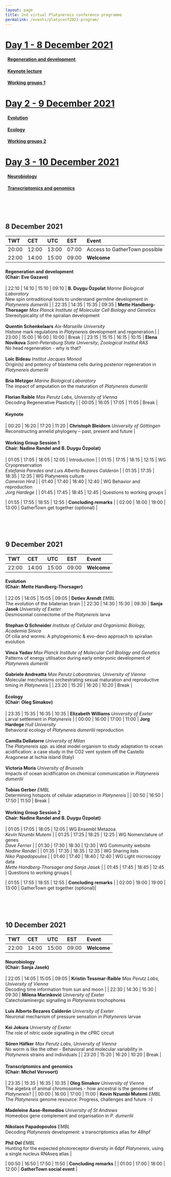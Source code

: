 ```yaml
---
layout: page
title: 2nd virtual Platynereis conference programme
permalink: /events/platyconf2021-program/
---
```


# [Day 1 - 8 December 2021](#2021-12-08)
#### &nbsp;&nbsp;[Regeneration and development](#Development)
#### &nbsp;&nbsp;[Keynote lecture](#Keynote)
#### &nbsp;&nbsp;[Working groups 1](#WGs1)
# [Day 2 - 9 December 2021](#2021-12-09)
#### &nbsp;&nbsp;[Evolution](#Evolution)
#### &nbsp;&nbsp;[Ecology](#Ecology)
#### &nbsp;&nbsp;[Working groups 2](#WGs2)
# [Day 3 - 10 December 2021](#2021-12-10)
#### &nbsp;&nbsp;[Neurobiology](#Neurobiology)
#### &nbsp;&nbsp;[Transcriptomics and genomics](#Transcriptomics)

<br>
<br>
<br>

## <a name="2021-12-08"></a>8 December 2021

| TWT | CET | UTC | EST | Event |
| :--- | :--- | :--- | :--- | :----- |
| 20:00 | 12:00 | 13:00 | 07:00  | Access to GatherTown possible |
| 22:00 | 14:00 | 15:00 | 09:00  | **Welcome** |


#### <a name="Development"></a>**Regeneration and development**<br>(Chair: Eve Gazave)

| 22:10 | 14:10 | 15:10 | 09:10  | **B. Duygu Özpolat** _Marine Biological Laboratory_<br>New spin ontraditional tools to understand germline development in _Platynereis dumerilii_  |
| 22:35 | 14:35 | 15:35 | 09:35  | **Mette Handberg-Thorsager** _Max Planck Institute of Molecular Cell Biology and Genetics_<br>Stereotypicality of the spiralian development<br><br>**Quentin Schenkelaars** _Aix-Marseille University_<br>Histone mark regulations in _Platynereis_ development and regeneration |
| 23:00 | 15:00 | 16:00 | 10:00  | Break |
| 23:15 | 15:15 | 16:15 | 10:15  | **Elena Novikova** _Saint-Petersburg State University; Zoological Institut RAS_<br>No head regeneration - why is that?<br><br>**Loïc Bideau** _Institut Jacques Monod_<br>Origin(s) and potency of blastema cells during posterior regeneration in _Platynereis dumerilii_<br><br>**Bria Metzger** _Marine Biological Laboratory_<br>The impact of amputation on the maturation of _Platynereis dumerilii_<br><br>**Florian Raible** _Max Perutz Labs, University of Vienna_<br>Decoding Regenerative Plasticity |
| 00:05 | 16:05 | 17:05 | 11:05  | Break |

#### <a name="Keynote"></a>**Keynote**

| 00:20 | 16:20 | 17:20 | 11:20  | **Christoph Bleidorn** _University of Göttingen_<br>Reconstructing annelid phylogeny – past, present and future |

#### <a name="WGs1"></a>**Working Group Session 1**<br>Chair: Nadine Randel and B. Duygu Özpolat)

| 01:05 | 17:05 | 18:05 | 12:05  | Introduction |
| 01:15 | 17:15 | 18:15 | 12:15  | WG Cryopreservation<br>_Estefania Paredes and Luis Alberto Bezares Calderón_ |
| 01:35 | 17:35 | 18:35 | 12:35  | WG Platynereis culture<br>_Cameron Hird_ |
| 01:40 | 17:40 | 18:40 | 12:40  | WG Behavior and reproduction<br>_Jorg Hardege_ |
| 01:45 | 17:45 | 18:45 | 12:45  | Questions to working groups |

| 01:55 | 17:55 | 18:55 | 12:55  | **Concluding remarks** |
| 02:00 | 18:00 | 19:00 | 13:00  | GatherTown get together (optional) |

<br>
<br>
<br>

## <a name="2021-12-09"></a>9 December 2021

| TWT | CET | UTC | EST | Event |
| :--- | :--- | :--- | :--- | :----- |
| 22:00 | 14:00 | 15:00 | 09:00  | **Welcome** |

#### <a name="Evolution"></a>**Evolution**<br>(Chair: Mette Handberg-Thorsager)

| 22:05 | 14:05 | 15:05 | 09:05  | **Detlev Arendt** _EMBL_<br>The evolution of the bilaterian brain |
| 22:30 | 14:30 | 15:30 | 09:30  | **Sanja Jasek** _University of Exeter_<br>Desmosomal connectome of the _Platynereis_ larva<br><br>**Stephan Q Schneider** _Institute of Cellular and Organismic Biology, Academia Sinica_<br>Of cilia and worms: A phylogenomic & evo-devo approach to spiralian evolution<br><br>**Vinca Yadav** _Max Planck Institute of Molecular Cell Biology and Genetics_<br>Patterns of energy utilisation during early embryonic development of _Platynereis dumerilii_<br><br>**Gabriele Andreatta** _Max Perutz Laboratories, University of Vienna_<br>Molecular mechanisms orchestrating sexual maturation and reproductive timing in _Platynereis_ |
| 23:20 | 15:20 | 16:20 | 10:20  | Break |

#### <a name="Ecology"></a>**Ecology**<br>(Chair: Oleg Simakov)

| 23:35 | 15:35 | 16:35 | 10:35  | **Elizabeth Williams** _University of Exeter_<br>Larval settlement in _Platynereis_ |
| 00:00 | 16:00 | 17:00 | 11:00  | **Jorg Hardege** _Hull University_<br>Behavioral ecology of _Platynereis dumerilii_ reproduction<br><br>**Camilla Dellatorre** _University of Milan_<br>The _Platynereis spp._ as ideal model organism to study adaptation to ocean acidification: a case study in the CO2 vent system off the Castello Aragonese at Ischia island (Italy)<br><br>**Victoria Moris** _University of Brussels_<br>Impacts of ocean acidification on chemical communication in _Platynereis dumerilii_<br><br>**Tobias Gerber** _EMBL_<br>Determining hotspots of cellular adaptation in _Platynereis_ |
| 00:50 | 16:50 | 17:50 | 11:50  | Break |

#### <a name="WGs2"></a>**Working Group Session 2**<br>Chair: Nadine Randel and B. Duygu Özpolat)

| 01:05 | 17:05 | 18:05 | 12:05  | WG Ensembl Metazoa<br>_Kevin Nzumbi Mutemi_ |
| 01:25 | 17:25 | 18:25 | 12:25  | WG Nomenclature of genes<br>_Dave Ferrier_ |
| 01:30 | 17:30 | 18:30 | 12:30  | WG Community website<br>_Nadine Randel_ |
| 01:35 | 17:35 | 18:35 | 12:35  | WG Sharing lists<br>_Niko Papadopoulos_ |
| 01:40 | 17:40 | 18:40 | 12:40  | WG Light microscopy data<br>_Mette Handberg-Thorsager and Sanja Jasek_ |
| 01:45 | 17:45 | 18:45 | 12:45  | Questions to working groups |

| 01:55 | 17:55 | 18:55 | 12:55  | **Concluding remarks** |
| 02:00 | 18:00 | 19:00 | 13:00  | GatherTown get together (optional)|

<br>
<br>
<br>

## <a name="2021-12-10"></a>10 December 2021

| TWT | CET | UTC | EST | Event |
| :--- | :--- | :--- | :--- | :----- |
| 22:00 | 14:00 | 15:00 | 09:00  | **Welcome** |

#### <a name="Neurobiology"></a>**Neurobiology**<br>(Chair: Sanja Jasek)

| 22:05 | 14:05 | 15:05 | 09:05  | **Kristin Tessmar-Raible** _Max Perutz Labs, University of Vienna_<br>Decoding time information from sun and moon |
| 22:30 | 14:30 | 15:30 | 09:30  | **Milena Marinković** _University of Exeter_<br>Catecholaminergic signalling in _Platynereis_ trochophores<br><br>**Luis Alberto Bezares Calderón** _University of Exeter_<br>Neuronal mechanism of pressure sensation in _Platynereis_ larvae<br><br>**Kei Jokura** _University of Exeter_<br>The role of nitric oxide signalling in the cPRC circuit<br><br>**Sören Häfker** _Max Perutz Labs, University of Vienna_<br>No worm is like the other - Behavioral and molecular variability in _Platynereis_ strains and individuals |
| 23:20 | 15:20 | 16:20 | 10:20  | Break |

#### <a name="Transcriptomics"></a>**Transcriptomics and genomics**<br>(Chair: Michel Vervoort)

| 23:35 | 15:35 | 16:35 | 10:35  | **Oleg Simakov** _University of Vienna_<br>The algebra of animal chromosomes - how ancestral is the genome of _Platynereis_? |
| 00:00 | 16:00 | 17:00 | 11:00  | **Kevin Nzumbi Mutemi** _EMBL_<br>The _Platynereis_ genome resource: Progress, challenges and future :-)<br><br>**Madeleine Aase-Remedios** _University of St Andrews_<br>Homeobox gene complement and organisation in _P. dumerilii_<br><br>**Nikolaos Papadopoulos** _EMBL_<br>Decoding _Platynereis_ development: a transcriptomics atlas for 48hpf<br><br>**Phil Oel** _EMBL_<br>Hunting for the expected photoreceptor diversity in 6dpf _Platynereis_, using a single nucleus RNAseq atlas |

| 00:50 | 16:50 | 17:50 | 11:50  | **Concluding remarks** |
| 01:00 | 17:00 | 18:00 | 12:00  | **GatherTown social event** |


